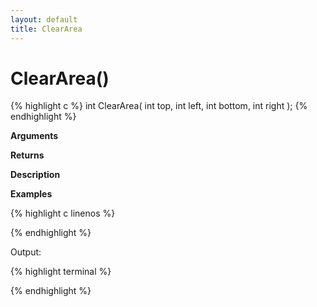 ```yaml
---
layout: default
title: ClearArea
---
```


# ClearArea()

{% highlight c %}
int ClearArea( int top, int left, int bottom, int right );
{% endhighlight %}

**Arguments**

**Returns**

**Description**

**Examples**

{% highlight c linenos %}

{% endhighlight %}

Output:

{% highlight terminal %}

{% endhighlight %}
